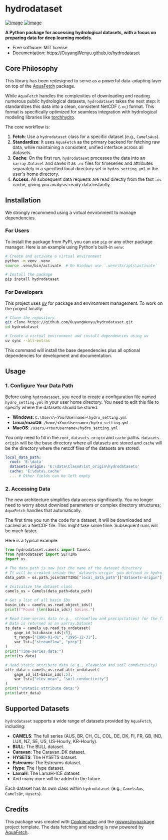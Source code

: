 # hydrodataset

[![image](https://img.shields.io/pypi/v/hydrodataset.svg)](https://pypi.python.org/pypi/hydrodataset)
[![image](https://img.shields.io/conda/vn/conda-forge/hydrodataset.svg)](https://anaconda.org/conda-forge/hydrodataset)

**A Python package for accessing hydrological datasets, with a focus on preparing data for deep learning models.**

-   Free software: MIT license
-   Documentation: https://OuyangWenyu.github.io/hydrodataset

## Core Philosophy

This library has been redesigned to serve as a powerful data-adapting layer on top of the [AquaFetch](https://github.com/hyex-research/AquaFetch) package.

While `AquaFetch` handles the complexities of downloading and reading numerous public hydrological datasets, `hydrodataset` takes the next step: it standardizes this data into a clean, consistent NetCDF (`.nc`) format. This format is specifically optimized for seamless integration with hydrological modeling libraries like [torchhydro](https://github.com/OuyangWenyu/torchhydro).

The core workflow is:
1.  **Fetch**: Use a `hydrodataset` class for a specific dataset (e.g., `CamelsAus`).
2.  **Standardize**: It uses `AquaFetch` as the primary backend for fetching raw data, while maintaining a consistent, unified interface across all datasets.
3.  **Cache**: On the first run, `hydrodataset` processes the data into an `xarray.Dataset` and saves it as `.nc` files for timeseries and attributes separately in a specified local directory set in `hydro_setting.yml` in the user's home directory.
4.  **Access**: All subsequent data requests are read directly from the fast `.nc` cache, giving you analysis-ready data instantly.

## Installation

We strongly recommend using a virtual environment to manage dependencies.

### For Users

To install the package from PyPI, you can use `pip` or any other package manager. Here is an example using Python's built-in `venv`:

```bash
# Create and activate a virtual environment
python -m venv .venv
source .venv/bin/activate  # On Windows use `.venv\Scripts\activate`

# Install the package
pip install hydrodataset
```

### For Developers

This project uses [uv](https://github.com/astral-sh/uv) for package and environment management. To work on the project locally:

```bash
# Clone the repository
git clone https://github.com/OuyangWenyu/hydrodataset.git
cd hydrodataset

# Create a virtual environment and install dependencies using uv
uv sync --all-extras
```
This command will install the base dependencies plus all optional dependencies for development and documentation.

## Usage

### 1. Configure Your Data Path

Before using `hydrodataset`, you need to create a configuration file named `hydro_setting.yml` in your user home directory. You need to edit this file to specify where the datasets should be stored.

-   **Windows**: `C:\Users\<YourUsername>\hydro_setting.yml`
-   **Linux/macOS**: `/home/<YourUsername>/hydro_setting.yml`
-   **MacOS**: `/Users/<YourUsername>/hydro_setting.yml`

You only need to fill in the `root`, `datasets-origin` and `cache` paths. `datasets-origin` will be the base directory where all datasets are stored and `cache` will be the directory where the netcdf files of the datasets are stored.

```yaml
local_data_path:
  root: 'E:\data'
  datasets-origin: 'E:\data\ClassA\1st_origin\hydrodatasets'
  cache: 'E:\data\.cache'
  ... # Other fields can be left empty
```

### 2. Accessing Data

The new architecture simplifies data access significantly. You no longer need to worry about download parameters or complex directory structures; `AquaFetch` handles that automatically.

The first time you run the code for a dataset, it will be downloaded and cached as a NetCDF file. This might take some time. Subsequent runs will be much faster.

Here is a typical example:

```python
from hydrodataset.camels import Camels
from hydrodataset import SETTING
import os

# The data_path is now just the name of the dataset directory
# It will be created inside the `datasets-origin` you defined in hydro_setting.yml
data_path = os.path.join(SETTING["local_data_path"]["datasets-origin"], "camels_us")

# Initialize the dataset class
camels_us = Camels(data_path=data_path)

# Get a list of all basin IDs
basin_ids = camels_us.read_object_ids()
print(f"Found {len(basin_ids)} basins.")

# Read time-series data (e.g., streamflow and precipitation) for the first 5 basins
# Data is returned as an xarray.Dataset
ts_data = camels_us.read_ts_xrdataset(
    gage_id_lst=basin_ids[:5],
    t_range=["1990-01-01", "1995-12-31"],
    var_lst=["streamflow", "prcp"]
)
print("Time-series data:")
print(ts_data)

# Read static attribute data (e.g., elevation and soil conductivity)
attr_data = camels_us.read_attr_xrdataset(
    gage_id_lst=basin_ids[:5],
    var_lst=["elev_mean", "soil_conductivity"]
)
print("\nStatic attribute data:")
print(attr_data)

```

## Supported Datasets

`hydrodataset` supports a wide range of datasets provided by `AquaFetch`, including:
-   **CAMELS**: The full series (AUS, BR, CH, CL, COL, DE, DK, FI, FR, GB, IND, LUX, NZ, SE, US, US-Hourly, KR-Hourly).
-   **BULL**: The BULL dataset.
-   **Caravan**: The Caravan_DK dataset.
-   **HYSETS**: The HYSETS dataset.
-   **Estreams**: The Estreams dataset.
-   **Hype**: The Hype dataset.
-   **LamaH**: The LamaH-ICE dataset.
-   And many more will be added in the future.

Each dataset has its own class within `hydrodataset` (e.g., `CamelsAus`, `CamelsBr`, `Hysets`).

## Credits

This package was created with [Cookiecutter](https://github.com/cookiecutter/cookiecutter) and the [giswqs/pypackage](https://github.com/giswqs/pypackage) project template. The data fetching and reading is now powered by [AquaFetch](https://github.com/hyex-research/AquaFetch).